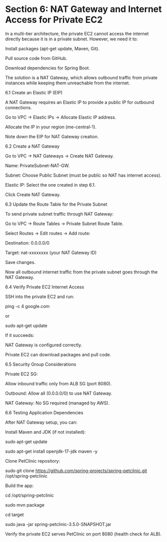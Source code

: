 # Section 6: NAT Gateway and Internet Access for Private EC2

In a multi-tier architecture, the private EC2 cannot access the internet directly because it is in a private subnet. However, we need it to:

Install packages (apt-get update, Maven, Git).

Pull source code from GitHub.

Download dependencies for Spring Boot.

The solution is a NAT Gateway, which allows outbound traffic from private instances while keeping them unreachable from the internet.



6.1 Create an Elastic IP (EIP)

A NAT Gateway requires an Elastic IP to provide a public IP for outbound connections.

Go to VPC → Elastic IPs → Allocate Elastic IP address.

Allocate the IP in your region (me-central-1).

Note down the EIP for NAT Gateway creation.



6.2 Create a NAT Gateway

Go to VPC → NAT Gateways → Create NAT Gateway.

Name: PrivateSubnet-NAT-GW.

Subnet: Choose Public Subnet (must be public so NAT has internet access).

Elastic IP: Select the one created in step 6.1.

Click Create NAT Gateway.



6.3 Update the Route Table for the Private Subnet

To send private subnet traffic through NAT Gateway:

Go to VPC → Route Tables → Private Subnet Route Table.

Select Routes → Edit routes → Add route:

Destination: 0.0.0.0/0

Target: nat-xxxxxxxx (your NAT Gateway ID)

Save changes.

Now all outbound internet traffic from the private subnet goes through the NAT Gateway.



6.4 Verify Private EC2 Internet Access

SSH into the private EC2 and run:

ping -c 4 google.com

or

sudo apt-get update

If it succeeds: 

NAT Gateway is configured correctly.

Private EC2 can download packages and pull code.



6.5 Security Group Considerations

Private EC2 SG:

Allow inbound traffic only from ALB SG (port 8080).

Outbound: Allow all (0.0.0.0/0) to use NAT Gateway.

NAT Gateway: No SG required (managed by AWS).



6.6 Testing Application Dependencies

After NAT Gateway setup, you can:

Install Maven and JDK (if not installed):

sudo apt-get update

sudo apt-get install openjdk-17-jdk maven -y

Clone PetClinic repository:

sudo git clone https://github.com/spring-projects/spring-petclinic.git /opt/spring-petclinic

Build the app:

cd /opt/spring-petclinic

sudo mvn package

cd target

sudo java -jar spring-petclinic-3.5.0-SNAPSHOT.jar

Verify the private EC2 serves PetClinic on port 8080 (health check for ALB).





